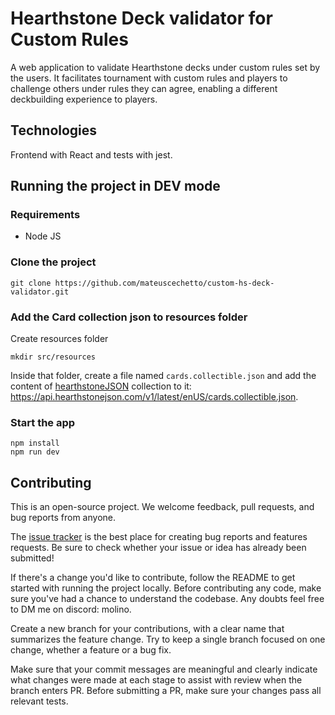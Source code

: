 # Hearthstone Deck validator for Custom Rules

A web application to validate Hearthstone decks under custom rules set by the users. It facilitates tournament with custom rules and players to challenge others under rules they can agree, enabling a different deckbuilding experience to players.

## Technologies

Frontend with React and tests with jest.

## Running the project in DEV mode

### Requirements

- Node JS

### Clone the project

    git clone https://github.com/mateuscechetto/custom-hs-deck-validator.git

### Add the Card collection json to resources folder

Create resources folder

    mkdir src/resources

Inside that folder, create a file named `cards.collectible.json` and add the content of [hearthstoneJSON](https://hearthstonejson.com/) collection to it: https://api.hearthstonejson.com/v1/latest/enUS/cards.collectible.json.

### Start the app

    npm install
    npm run dev

## Contributing

This is an open-source project. We welcome feedback, pull requests, and bug reports from anyone.

The [issue tracker](https://github.com/mateuscechetto/custom-hs-deck-validator/issues) is the best place for creating bug reports and features requests. Be sure to check whether your issue or idea has already been submitted!

If there's a change you'd like to contribute, follow the README to get started with running the project locally. Before contributing any code, make sure you've had a chance to understand the codebase. Any doubts feel free to DM me on discord: molino.

Create a new branch for your contributions, with a clear name that summarizes the feature change. Try to keep a single branch focused on one change, whether a feature or a bug fix.

Make sure that your commit messages are meaningful and clearly indicate what changes were made at each stage to assist with review when the branch enters PR. Before submitting a PR, make sure your changes pass all relevant tests.
